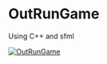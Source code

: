 # OutRunGame
Using C++ and sfml

[![OutRunGame](https://img.youtube.com/vi/WoqiPyxS5Hw/0.jpg)](https://www.youtube.com/watch?v=WoqiPyxS5Hw)

